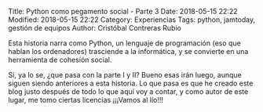 Title: Python como pegamento social - Parte 3
Date: 2018-05-15 22:22
Modified: 2018-05-15 22:22
Category: Experiencias
Tags: python, jamtoday, gestión de equipos
Author: Cristóbal Contreras Rubio

Esta historia narra como Python, un lenguaje de programación (eso que hablan 
los ordenadores) trasciende a la informática, y se convierte en una 
herramienta de cohesión social.

Si, ya lo se, ¿que pasa con la parte I y II? Bueno esas irán luego, aunque 
siguen siendo anteriores a esta historia. Lo que pasa es que he creado este blog 
justo después de todo lo que aquí voy a contar, y como autor de este lugar, me 
tomo ciertas licencias ¡¡¡Vamos al lío!!!

